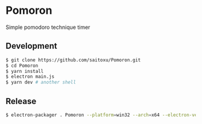 # Pomoron

Simple pomodoro technique timer

## Development

```sh
$ git clone https://github.com/saitoxu/Pomoron.git
$ cd Pomoron
$ yarn install
$ electron main.js
$ yarn dev # another shell
```

## Release

```sh
$ electron-packager . Pomoron --platform=win32 --arch=x64 --electron-version=1.6.10
```
